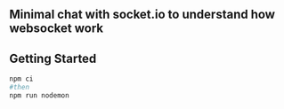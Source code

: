 ## Minimal chat with socket.io to understand how websocket work

## Getting Started

```bash
npm ci
#then
npm run nodemon
```
